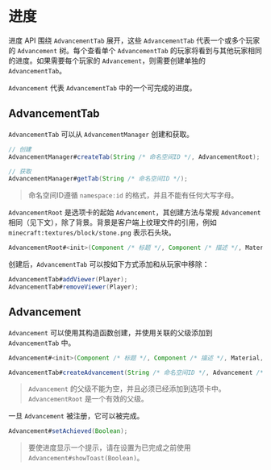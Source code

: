 # 进度

进度 API 围绕 `AdvancementTab` 展开，这些 `AdvancementTab` 代表一个或多个玩家的 `Advancement` 树。每个查看单个 `AdvancementTab` 的玩家将看到与其他玩家相同的进度。如果需要每个玩家的 `Advancement`，则需要创建单独的 `AdvancementTab`。

`Advancement` 代表 `AdvancementTab` 中的一个可完成的进度。

## AdvancementTab

`AdvancementTab` 可以从 `AdvancementManager` 创建和获取。

```java
// 创建
AdvancementManager#createTab(String /* 命名空间ID */, AdvancementRoot);

// 获取
AdvancementManager#getTab(String /* 命名空间ID */);
```

> 命名空间ID遵循 `namespace:id` 的格式，并且不能有任何大写字母。

`AdvancementRoot` 是选项卡的起始 `Advancement`，其创建方法与常规 `Advancement` 相同（见下文），除了背景。背景是客户端上纹理文件的引用，例如 `minecraft:textures/block/stone.png` 表示石头块。

```java
AdvancementRoot#<init>(Component /* 标题 */, Component /* 描述 */, Material, FrameType, int /* x */, int /* y */, String /* 背景 */);
```

创建后，`AdvancementTab` 可以按如下方式添加和从玩家中移除：

```java
AdvancementTab#addViewer(Player);
AdvancementTab#removeViewer(Player);
```

## Advancement

`Advancement` 可以使用其构造函数创建，并使用关联的父级添加到 `AdvancementTab` 中。

```java
Advancement#<init>(Component /* 标题 */, Component /* 描述 */, Material, FrameType, int /* x */, int /* y */);

AdvancementTab#createAdvancement(String /* 命名空间ID */, Advancement /* 要添加的 */, Advancement /* 父级 */);
```

> `Advancement` 的父级不能为空，并且必须已经添加到选项卡中。`AdvancementRoot` 是一个有效的父级。

一旦 `Advancement` 被注册，它可以被完成。

```java
Advancement#setAchieved(Boolean);
```

> 要使进度显示一个提示，请在设置为已完成之前使用 `Advancement#showToast(Boolean)`。